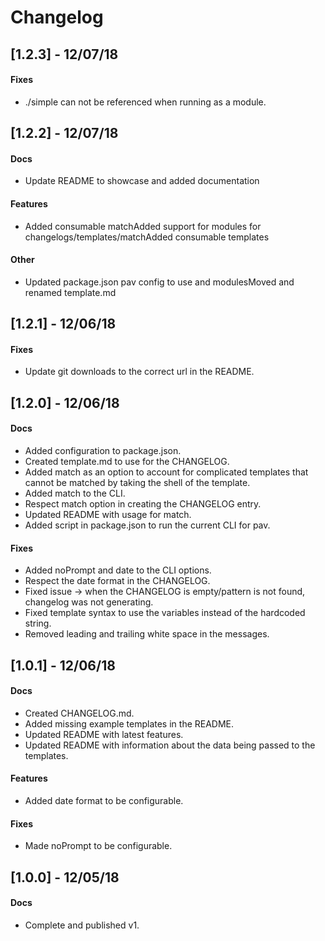 # Changelog

## [1.2.3] - 12/07/18



#### Fixes
- ./simple can not be referenced when running as a module.




## [1.2.2] - 12/07/18

#### Docs
- Update README to showcase <rootDir> and added documentation


#### Features
- Added consumable matchAdded support for modules for changelogs/templates/matchAdded consumable templates




#### Other
- Updated package.json pav config to use <rootDir> and modulesMoved and renamed template.md


## [1.2.1] - 12/06/18



#### Fixes
- Update git downloads to the correct url in the README.




## [1.2.0] - 12/06/18
#### Docs
- Added configuration to package.json.
- Created template.md to use for the CHANGELOG.
- Added match as an option to account for complicated templates that cannot be matched by taking the shell of the template.
- Added match to the CLI.
- Respect match option in creating the CHANGELOG entry.
- Updated README with usage for match.
- Added script in package.json to run the current CLI for pav.

#### Fixes
- Added noPrompt and date to the CLI options.
- Respect the date format in the CHANGELOG.
- Fixed issue -> when the CHANGELOG is empty/pattern is not found, changelog was not generating.
- Fixed template syntax to use the variables instead of the hardcoded string.
- Removed leading and trailing white space in the messages.


## [1.0.1] - 12/06/18
#### Docs
- Created CHANGELOG.md.
- Added missing example templates in the README.
- Updated README with latest features.
- Updated README with information about the data being passed to the templates.



#### Features
- Added date format to be configurable.



#### Fixes
- Made noPrompt to be configurable.





## [1.0.0] - 12/05/18
#### Docs
- Complete and published v1.






